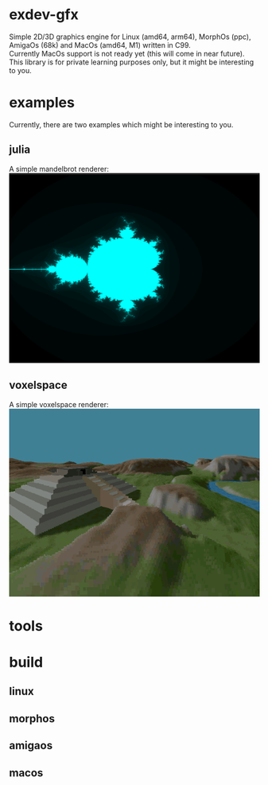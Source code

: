 # exdev-gfx
Simple 2D/3D graphics engine for Linux (amd64, arm64), MorphOs (ppc), AmigaOs (68k) and MacOs (amd64, M1) written in C99.  
Currently MacOs support is not ready yet (this will come in near future). 
This library is for private learning purposes only, but it might be interesting to you.  

# examples
Currently, there are two examples which might be interesting to you.  

## julia
A simple mandelbrot renderer:  
![julia](screenshots/julia.png)

## voxelspace
A simple voxelspace renderer:  
![voxelspace](screenshots/voxelspace.png)

# tools

# build

## linux

## morphos

## amigaos

## macos
